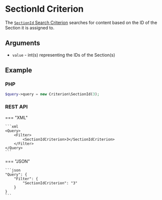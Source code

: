# SectionId Criterion

The [`SectionId` Search Criterion](../../api/php_api/php_api_reference/classes/Ibexa-Contracts-Core-Repository-Values-Content-Query-Criterion-SectionId.html)
searches for content based on the ID of the Section it is assigned to.

## Arguments

- `value` - int(s) representing the IDs of the Section(s)

## Example

### PHP

``` php
$query->query = new Criterion\SectionId(3);
```

### REST API

=== "XML"

    ```xml
    <Query>
        <Filter>
            <SectionIdCriterion>3</SectionIdCriterion>
        </Filter>
    </Query>
    ```

=== "JSON"

    ```json
    "Query": {
        "Filter": {
            "SectionIdCriterion": "3"
        }
    }
    ```